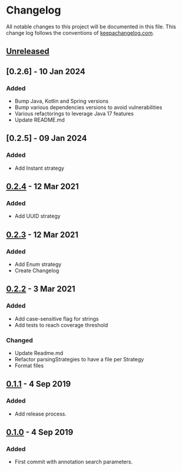 # Changelog
All notable changes to this project will be documented in this file. This change log follows the conventions of [keepachangelog.com](http://keepachangelog.com/).

## [Unreleased]

## [0.2.6] - 10 Jan 2024
### Added
- Bump Java, Kotlin and Spring versions
- Bump various dependencies versions to avoid vulnerabilities
- Various refactorings to leverage Java 17 features
- Update README.md

## [0.2.5] - 09 Jan 2024
### Added
- Add Instant strategy

## [0.2.4] - 12 Mar 2021
### Added 
- Add UUID strategy 

## [0.2.3] - 12 Mar 2021
### Added 
- Add Enum strategy 
- Create Changelog

## [0.2.2] - 3 Mar 2021
### Added
- Add case-sensitive flag for strings
- Add tests to reach coverage threshold

### Changed
- Update Readme.md
- Refactor parsingStrategies to have a file per Strategy
- Format files 

## [0.1.1] - 4 Sep 2019
### Added
- Add release process.

## [0.1.0] - 4 Sep 2019
### Added
- First commit with annotation search parameters.

[Unreleased]: https://github.com/sipios/spring-search/compare/spring-search-0.2.4...HEAD
[0.2.4]: https://github.com/sipios/spring-search/compare/spring-search-0.2.3...spring-search-0.2.4
[0.2.3]: https://github.com/sipios/spring-search/compare/spring-search-0.2.2...spring-search-0.2.3
[0.2.2]: https://github.com/sipios/spring-search/compare/spring-search-0.1.1...spring-search-0.2.2
[0.1.1]: https://github.com/sipios/spring-search/compare/spring-search-0.1.0...spring-search-0.1.1
[0.1.0]: https://github.com/sipios/spring-search/releases/tag/spring-search-0.1.0
